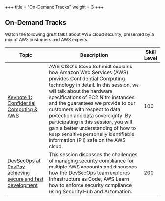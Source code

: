 +++
title = "On-Demand Tracks"
weight = 3
+++


## On-Demand Tracks 

Watch the following great talks about AWS cloud security, presented by a mix of AWS customers and AWS experts.

| Topic | Description | Skill Level |
|-----------|---------|---------|
| [Keynote 1: Confidential Computing & AWS](/ja/ondemandtracks/keynote_1)| AWS CISO's Steve Schmidt explains how Amazon Web Services (AWS) provides Confidential Computing technology in detail. In this session, we will talk about the hardware specifications of EC2 Nitro instances and the guarantees we provide to our customers with respect to data protection and data sovereignty. By participating in this session, you will gain a better understanding of how to keep sensitive personally identifiable information (PII) safe on the AWS cloud. | 100 | 
| [DevSecOps at PayPay achieving secure and fast development ](/ja/ondemandtracks/fin_track_3)| This session discusses the challenges of managing security compliance for multiple AWS accounts and discusses how the DevSecOps team explores Infrastructure as Code, AWS Learn how to enforce security compliance using Security Hub and Automation. | 200 | 

